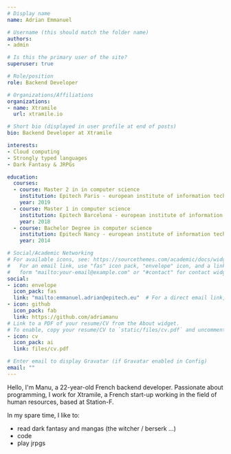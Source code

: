 ```yaml
---
# Display name
name: Adrian Emmanuel

# Username (this should match the folder name)
authors:
- admin

# Is this the primary user of the site?
superuser: true

# Role/position
role: Backend Developer

# Organizations/Affiliations
organizations:
- name: Xtramile
  url: xtramile.io

# Short bio (displayed in user profile at end of posts)
bio: Backend Developer at Xtramile

interests:
- Cloud computing
- Strongly typed languages 
- Dark Fantasy & JRPGs

education:
  courses:
  - course: Master 2 in in computer science
    institution: Epitech Paris - european institute of information technology
    year: 2019
  - course: Master 1 in computer science
    institution: Epitech Barcelona - european institute of information technology
    year: 2018
  - course: Bachelor Degree in computer science
    institution: Epitech Nancy - european institute of information technology
    year: 2014

# Social/Academic Networking
# For available icons, see: https://sourcethemes.com/academic/docs/widgets/#icons
#   For an email link, use "fas" icon pack, "envelope" icon, and a link in the
#   form "mailto:your-email@example.com" or "#contact" for contact widget.
social:
- icon: envelope
  icon_pack: fas
  link: "mailto:emmanuel.adrian@epitech.eu"  # For a direct email link, use "mailto:test@example.org".
- icon: github
  icon_pack: fab
  link: https://github.com/adriamanu
# Link to a PDF of your resume/CV from the About widget.
# To enable, copy your resume/CV to `static/files/cv.pdf` and uncomment the lines below.  
- icon: cv
  icon_pack: ai
  link: files/cv.pdf

# Enter email to display Gravatar (if Gravatar enabled in Config)
email: ""
---
```


Hello, I'm Manu, a 22-year-old French backend developer.
Passionate about programming, I work for Xtramile, a French start-up working in the field of human resources, based at Station-F.

In my spare time, I like to:
* read dark fantasy and mangas (the witcher / berserk ...)
* code
* play jrpgs
